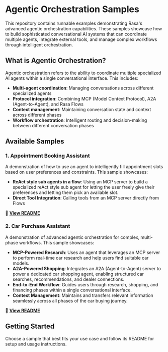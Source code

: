 # Agentic Orchestration Samples

This repository contains runnable examples demonstrating Rasa's advanced agentic
orchestration capabilities. These samples showcase how to build sophisticated
conversational AI systems that can coordinate multiple agents, integrate external
tools, and manage complex workflows through intelligent orchestration.

## What is Agentic Orchestration?

Agentic orchestration refers to the ability to coordinate multiple specialized AI
agents within a single conversational interface. This includes:
- **Multi-agent coordination**: Managing conversations across different specialized
  agents
- **Protocol integration**: Combining MCP (Model Context Protocol), A2A
  (Agent-to-Agent), and Rasa Flows
- **Context management**: Maintaining conversation state and context across different
  phases
- **Workflow orchestration**: Intelligent routing and decision-making between different
  conversation phases

## Available Samples

### 1. Appointment Booking Assistant
A demonstration of how to use an agent to intelligently fill appointment slots based
on user preferences and constraints. This sample showcases:
- **ReAct style sub agents in a flow**: Using an MCP server to build a specialized reAct style sub agent for letting the user freely give their preferences and letting them pick an available slot.
- **Direct Tool Integration**: Calling tools from an MCP server directly from Flows

📖 **[View README](appointment-booking-assistant/README.md)**

### 2. Car Purchase Assistant
A demonstration of advanced agentic orchestration for complex, multi-phase workflows.
This sample showcases:
- **MCP-Powered Research**: Uses an agent that leverages an MCP server to perform
  real-time car research and help users find suitable car models.
- **A2A-Powered Shopping**: Integrates an A2A (Agent-to-Agent) server to power a
  dedicated car shopping agent, enabling structured car searches, recommendations, and
  dealer connections.
- **End-to-End Workflow**: Guides users through research, shopping, and financing
  phases within a single conversational interface.
- **Context Management**: Maintains and transfers relevant information seamlessly
  across all phases of the car buying journey.

📖 **[View README](car-purchase-assistant/README.md)**

## Getting Started

Choose a sample that best fits your use case and follow its README for setup and usage
instructions.
